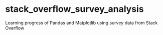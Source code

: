 # stack_overflow_survey_analysis
Learning progress of Pandas and Matplotlib using survey data from Stack Overflow
